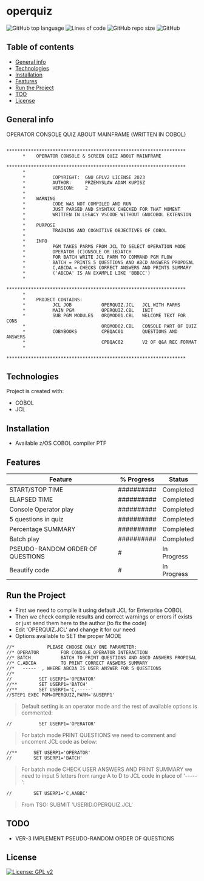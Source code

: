 # operquiz
![GitHub top language](https://img.shields.io/github/languages/top/pak-center/operquiz?style=plastic)
![Lines of code](https://img.shields.io/tokei/lines/github/pak-center/operquiz?label=total%20lines%20of%20code&style=plastic)
![GitHub repo size](https://img.shields.io/github/repo-size/pak-center/operquiz?style=plastic)
![GitHub](https://img.shields.io/github/license/pak-center/operquiz?style=plastic)
## Table of contents
* [General info](#general-info)
* [Technologies](#technologies)
* [Installation](#installation)
* [Features](#features)
* [Run the Project](#run-the-project)
* [TOO](#todo)
* [License](#license)
## General info
OPERATOR CONSOLE QUIZ ABOUT MAINFRAME (WRITTEN IN COBOL)
```cobol
      ******************************************************************
      *    OPERATOR CONSOLE & SCREEN QUIZ ABOUT MAINFRAME
      ******************************************************************
      *
      *          COPYRIGHT:  GNU GPLV2 LICENSE 2023
      *          AUTHOR:     PRZEMYSLAW ADAM KUPISZ
      *          VERSION:    2
      *
      *    WARNING
      *          CODE WAS NOT COMPILED AND RUN
      *          JUST PARSED AND SYSNTAX CHECKED FOR THAT MOMENT
      *          WRITTEN IN LEGACY VSCODE WITHOUT GNUCOBOL EXTENSION
      *
      *    PURPOSE
      *          TRAINING AND COGNITIVE OBJECTIVES OF COBOL 
      *
      *    INFO
      *          PGM TAKES PARMS FROM JCL TO SELECT OPERATION MODE
      *          OPERATOR (C)ONSOLE OR (B)ATCH
      *          FOR BATCH WRITE JCL PARM TO COMMAND PGM FLOW
      *          BATCH = PRINTS 5 QUESTIONS AND ABCD ANSWERS PROPOSAL
      *          C,ABCDA = CHECKS CORRECT ANSWERS AND PRINTS SUMMARY
      *          ('ABCDA' IS AN EXAMPLE LIKE 'BBBCC')
      *
      ******************************************************************
      *
      *    PROJECT CONTAINS:
      *          JCL JOB           OPERQUIZ.JCL   JCL WITH PARMS
      *          MAIN PGM          OPERQUIZ.CBL   INIT
      *          SUB PGM MODULES   ORQMOD01.CBL   WELCOME TEXT FOR CONS
      *                            ORQMOD02.CBL   CONSOLE PART OF QUIZ
      *          COBYBOOKS         CPBQAC01       QUESTIONS AND ANSWERS
      *                            CPBQAC02       V2 OF Q&A REC FORMAT
      *
      ******************************************************************
```
## Technologies
Project is created with:
* COBOL
* JCL
## Installation
* Available z/OS COBOL compiler PTF
## Features
| Feature  | % Progress | Status |
| ---      | ---       | --- |
| START/STOP  TIME | ########## | Completed |
| ELAPSED TIME    | ########## | Completed |
| Console Operator play |##########| Completed |
| 5 questions in quiz | ########## | Completed |
| Percentage SUMMARY | ########## | Completed |
| Batch play | ########## | Completed |
| PSEUDO-RANDOM ORDER OF QUESTIONS | # | In Progress | 
| Beautify code | # | In Progress |
## Run the Project
* First we need to compile it using default JCL for Enterprise COBOL
* Then we check compile results and correct warnings or errors if exists or just send them here to the author (to fix the code)
* Edit 'OPERQUIZ.JCL' and change it for our need
* Options available to SET the proper MODE
```jcl
//*            PLEASE CHOOSE ONLY ONE PARAMETER:
//* OPERATOR        FOR CONSOLE OPERATOR INTERACTION
//* BATCH           BATCH TO PRINT QUESTIONS AND ABCD ANSWERS PROPOSAL
//* C,ABCDA         TO PRINT CORRECT ANSWERS SUMMARY
//*   -----  , WHERE ABCDA IS USER ANSWER FOR 5 QUESTIONS
//*
//          SET USERP1='OPERATOR'
//**        SET USERP1='BATCH'
//**        SET USERP1='C,-----'
//STEP1 EXEC PGM=OPERQUIZ,PARM='&USERP1'
```
> Default setting is an operator mode and the rest of available options is commented:
```jcl
//          SET USERP1='OPERATOR'
```
> For batch mode PRINT QUESTIONS we need to comment and uncoment JCL code as below:
```jcl
//**      SET USERP1='OPERATOR'
//        SET USERP1='BATCH'
```
> For batch mode CHECK USER ANSWERS AND PRINT SUMMARY we need to input 5 letters from range A to D to JCL code in place of '-----':
```jcl
//        SET USERP1='C,AABBC'
```
> From TSO: 
> SUBMIT 'USERID.OPERQUIZ.JCL'
## TODO
* VER-3 IMPLEMENT PSEUDO-RANDOM ORDER OF QUESTIONS
## License
[![License: GPL v2](https://img.shields.io/badge/License-GPL_v2-blue.svg)](https://www.gnu.org/licenses/old-licenses/gpl-2.0.en.html)
